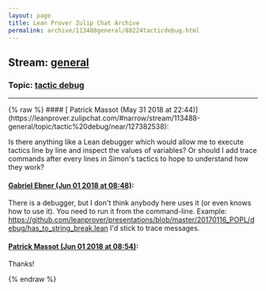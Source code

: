 ```yaml
---
layout: page
title: Lean Prover Zulip Chat Archive 
permalink: archive/113488general/88224tacticdebug.html
---
```


## Stream: [general](https://leanprover-community.github.io/archive/113488general/index.html)
### Topic: [tactic debug](https://leanprover-community.github.io/archive/113488general/88224tacticdebug.html)

---

<base href="https://leanprover.zulipchat.com">
{% raw %}
#### [ Patrick Massot (May 31 2018 at 22:44)](https://leanprover.zulipchat.com/#narrow/stream/113488-general/topic/tactic%20debug/near/127382538):
<p>Is there anything like a Lean debugger which would allow me to execute tactics line by line and inspect the values of variables? Or should I add trace commands after every lines in Simon's tactics to hope to understand how they work?</p>

#### [ Gabriel Ebner (Jun 01 2018 at 08:48)](https://leanprover.zulipchat.com/#narrow/stream/113488-general/topic/tactic%20debug/near/127402959):
<p>There is a debugger, but I don't think anybody here uses it (or even knows how to use it).  You need to run it from the command-line.  Example: <a href="https://github.com/leanprover/presentations/blob/master/20170116_POPL/debug/has_to_string_break.lean" target="_blank" title="https://github.com/leanprover/presentations/blob/master/20170116_POPL/debug/has_to_string_break.lean">https://github.com/leanprover/presentations/blob/master/20170116_POPL/debug/has_to_string_break.lean</a>  I'd stick to trace messages.</p>

#### [ Patrick Massot (Jun 01 2018 at 08:54)](https://leanprover.zulipchat.com/#narrow/stream/113488-general/topic/tactic%20debug/near/127403142):
<p>Thanks!</p>


{% endraw %}
